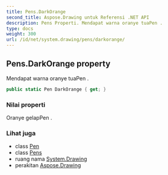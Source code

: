 ```yaml
---
title: Pens.DarkOrange
second_title: Aspose.Drawing untuk Referensi .NET API
description: Pens Properti. Mendapat warna oranye tuaPen .
type: docs
weight: 300
url: /id/net/system.drawing/pens/darkorange/
---
```

## Pens.DarkOrange property

Mendapat warna oranye tuaPen .

```csharp
public static Pen DarkOrange { get; }
```

### Nilai properti

Oranye gelapPen .

### Lihat juga

* class [Pen](../../pen/)
* class [Pens](../)
* ruang nama [System.Drawing](../../pens/)
* perakitan [Aspose.Drawing](../../../)


